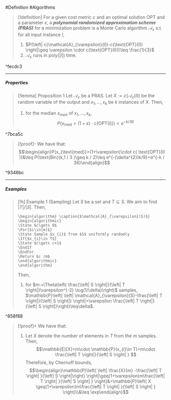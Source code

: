 #Definition #Algorithms 

> [!definition]
> For a given cost metric $c$ and an optimal solution $\text{OPT}$ and a parameter $\varepsilon$, a ***polynomial randomized approximation scheme (PRAS)*** for a minimization problem is a Monte Carlo algorithm $\mathcal{A}_{\varepsilon}$ s.t. for all input instance $I$, 
> 1. $P(\left| c(\mathcal{A}_{\varepsilon}(I))-c(\text{OPT}(I)) \right|\geq \varepsilon \cdot c(\text{OPT}(I)))\leq \frac{1}{3}$
> 2. $\mathcal{A}_{\varepsilon}$ runs in $\text{poly}(\left| I \right|)$ time.

^fecdc3

---
##### Properties
> [!lemma] Proposition 1
> Let $\mathcal{A}_{\varepsilon}$ be a PRAS. Let $X:= c(\mathcal{A}_{\varepsilon}(I))$ be the random variable of the output and $x_{1},\dots,x_{k}$ be $k$ instances of $X$. Then, 
> 1. for the median $x_{\text{med}}$ of $x_{1},\dots,x_{k}$, $$P(x_{\text{med}}>(1+\varepsilon)\cdot c( \text{OPT}(I) ))<e^{-k / 36}$$

^7bca5c

> [!proof]-
> We have that: $$\begin{align}P(x_{\text{med}}>(1+\varepsilon)\cdot c( \text{OPT}(I) ))&\leq P(\text{Bin}(k,1 / 3 )\geq k / 2)\leq e^{-(\delta^{2})k/9}=e^{-k / 36}\end{align}$$

^9346bc

---
##### Examples
> [!h] Example 1 (Sampling)
> Let $S$ be a set and $T\subseteq S$. We aim to find $\left| T \right|/\left| S \right|$. Then, 
>    ```pseudo
>    \begin{algorithm} \caption{$\mathcal{A}_{\varepsilon}(S)$} 
>    \begin{algorithmic}
>    \State $c\gets 0$
>    \For{$i\in[m]$}
>    \State Sample $x_{i}$ from $S$ uniformly randomly
>    \If{$x_{i}\in T$}
>    \State $c\gets c+1$
>    \EndIf
>    \EndFor
>    \Return $c /m$
>    \end{algorithmic}
>    \end{algorithm}
>    ```
> Then,
> 1. for $m:=\Theta\left( \frac{\left| S \right|}{\left| T \right|}\varepsilon^{-2} \log(1/\delta)\right)$ samples, $\mathbb{P}\left( \left| \mathcal{A}_{\varepsilon}(S)-\frac{\left| T \right|}{\left| S \right|} \right|>\varepsilon \frac{\left| T \right|}{\left| S \right|}\right)\leq\delta$.

^858f88

> [!proof]+
> We have that: 
> 1. Let $X$ denote the number of elements in $T$ from the $m$ samples. Then, $$\mathbb{E}[X]=m\cdot \mathbb{P}(x_{i}\in T)=m\cdot \frac{\left| T \right|}{\left| S \right| } $$Therefore, by Chernoff bounds, $$\begin{align}\mathbb{P}\left(   \left|  \frac{X}{m} -\frac{\left| T \right| }{\left| S \right|\right} \right|\geq(1+\varepsilon)m\frac{\left| T \right| }{\left| S \right| } \right)&=\mathbb{P}\left(  X \geq(1+\varepsilon)m\frac{\left| T \right| }{\left| S \right| } \right)\\&\leq \exp\end{align}$$
